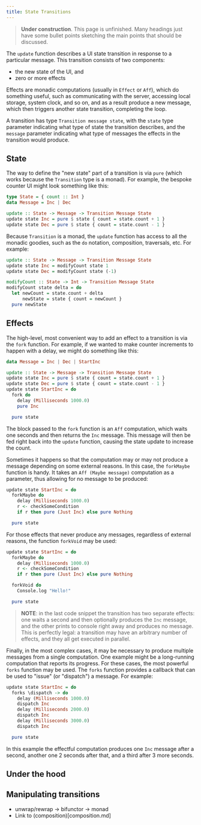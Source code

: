 ```yaml
---
title: State Transitions
---
```


> **Under construction**. This page is unfinished. Many headings just have some bullet points sketching the main points that should be discussed.

The `update` function describes a UI state transition in response to a particular message. This transition consists of two components:

* the new state of the UI, and
* zero or more effects

Effects are monadic computations (usually in `Effect` or `Aff`), which do something useful, such as communicating with the server, accessing local storage, system clock, and so on, and as a result produce a new message, which then triggers another state transition, completing the loop.

A transition has type `Transition message state`, with the `state` type parameter indicating what type of state the transition describes, and the `message` parameter indicating what type of messages the effects in the transition would produce.

## State

The way to define the "new state" part of a transition is via `pure` (which works because the `Transition` type is a monad). For example, the bespoke counter UI might look something like this:

```haskell
type State = { count :: Int }
data Message = Inc | Dec

update :: State -> Message -> Transition Message State
update state Inc = pure $ state { count = state.count + 1 }
update state Dec = pure $ state { count = state.count - 1 }
```

Because `Transition` is a monad, the `update` function has access to all the monadic goodies, such as the `do` notation, composition, traversals, etc. For example:

```haskell
update :: State -> Message -> Transition Message State
update state Inc = modifyCount state 1
update state Dec = modifyCount state (-1)

modifyCount :: State -> Int -> Transition Message State
modifyCount state delta = do
  let newCount = state.count + delta
      newState = state { count = newCount }
  pure newState
```

## <a name="effects"></a>Effects

The high-level, most convenient way to add an effect to a transition is via the `fork` function. For example, if we wanted to make counter increments to happen with a delay, we might do something like this:

```haskell
data Message = Inc | Dec | StartInc

update :: State -> Message -> Transition Message State
update state Inc = pure $ state { count = state.count + 1 }
update state Dec = pure $ state { count = state.count - 1 }
update state StartInc = do
  fork do
    delay (Milliseconds 1000.0)
    pure Inc

  pure state
```

The block passed to the `fork` function is an `Aff` computation, which waits one seconds and then returns the `Inc` message. This message will then be fed right back into the `update` function, causing the state update to increase the count.

Sometimes it happens so that the computation may or may not produce a message depending on some external reasons. In this case, the `forkMaybe` function is handy. It takes an `Aff (Maybe message)` computation as a parameter, thus allowing for no message to be produced:

```haskell
update state StartInc = do
  forkMaybe do
    delay (Milliseconds 1000.0)
    r <- checkSomeCondition
    if r then pure (Just Inc) else pure Nothing

  pure state
```

For those effects that never produce any messages, regardless of external reasons, the function `forkVoid` may be used:

```haskell
update state StartInc = do
  forkMaybe do
    delay (Milliseconds 1000.0)
    r <- checkSomeCondition
    if r then pure (Just Inc) else pure Nothing

  forkVoid do
    Console.log "Hello!"

  pure state
```

> **NOTE**: in the last code snippet the transition has two separate effects: one waits a second and then optionally produces the `Inc` message, and the other prints to console right away and produces no message. This is perfectly legal: a transition may have an arbitrary number of effects, and they all get executed in parallel.

Finally, in the most complex cases, it may be necessary to produce multiple messages from a single computation. One example might be a long-running computation that reports its progress. For these cases, the most powerful `forks` function may be used. The `forks` function provides a callback that can be used to "issue" (or "dispatch") a message. For example:

```haskell
update state StartInc = do
  forks \dispatch -> do
    delay (Milliseconds 1000.0)
    dispatch Inc
    delay (Milliseconds 2000.0)
    dispatch Inc
    delay (Milliseconds 3000.0)
    dispatch Inc

  pure state
```

In this example the effectful computation produces one `Inc` message after a second, another one 2 seconds after that, and a third after 3 more seconds.

## Under the hood


## Manipulating transitions

* unwrap/rewrap -> bifunctor -> monad
* Link to (composition)[composition.md]
